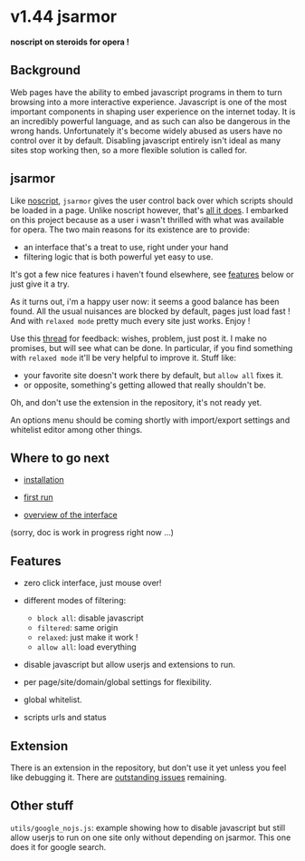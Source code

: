 v1.44
jsarmor
=======

**noscript on steroids for opera !**

Background
----------

Web pages have the ability to embed javascript programs in them to turn browsing into a more interactive experience. Javascript is one of the most important components in shaping user experience on the internet today. It is an incredibly powerful language, and as such can also be dangerous in the wrong hands. Unfortunately it's become widely abused as users have no control over it by default. Disabling javascript entirely isn't ideal as many sites stop working then, so a more flexible solution is called for.

jsarmor
-------

Like [noscript](http://noscript.net), `jsarmor` gives the user control back over which scripts should be loaded in a page. Unlike noscript however, that's [all it does](http:// "It won't go hunting after flash content, throw a million settings at you, make coffee, or call your mother"). I embarked on this project because as a user i wasn't thrilled with what was available for opera. The two main reasons for its existence are to provide:
* an interface that's a treat to use, right under your hand
* filtering logic that is both powerful yet easy to use.

It's got a few nice features i haven't found elsewhere, see [features](#features) below or just give it a try.

As it turns out, i'm a happy user now: it seems a good balance has been found. All the usual nuisances are blocked by default, pages just load fast ! And with `relaxed mode` pretty much every site just works. Enjoy !

Use this [thread](http://my.opera.com/community/forums/topic.dml?id=1544682) for feedback: wishes, problem, just post it. I make no promises, but will see what can be done. In particular, if you find something with `relaxed mode` it'll be very helpful to improve it. Stuff like:
* your favorite site doesn't work there by default, but `allow all` fixes it.
* or opposite, something's getting allowed that really shouldn't be.

Oh, and don't use the extension in the repository, it's not ready yet.

An options menu should be coming shortly with import/export settings and whitelist editor among other things.

Where to go next
----------------

* [installation](https://github.com/lemonsqueeze/jsarmor/wiki/installation)

* [first run](https://github.com/lemonsqueeze/jsarmor/wiki/first-run)

* [overview of the interface](https://github.com/lemonsqueeze/jsarmor/wiki/playing-with-the-interface)

(sorry, doc is work in progress right now ...)

Features
--------

* zero click interface, just mouse over!

* different modes of filtering:
  * `block all`: disable javascript
  * `filtered`:  same origin
  * `relaxed`:   just make it work !
  * `allow all`: load everything

* disable javascript but allow userjs and extensions to run.

* per page/site/domain/global settings for flexibility.

* global whitelist.

* scripts urls and status


Extension
---------

There is an extension in the repository, but don't use it yet unless you feel like debugging it. There are [outstanding issues](http://my.opera.com/community/forums/topic.dml?id=1545262) remaining.

Other stuff
-----------

`utils/google_nojs.js`: example showing how to disable javascript but still allow userjs to run on one site only without depending on jsarmor. This one does it for google search.
